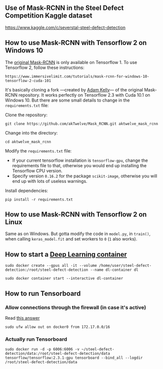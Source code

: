 ## Use of Mask-RCNN in the Steel Defect Competition Kaggle dataset

https://www.kaggle.com/c/severstal-steel-defect-detection



## How to use Mask-RCNN with Tensorflow 2 on Windows 10
The [original Mask-RCNN](https://github.com/matterport/Mask_RCNN) is only available on Tensorflow 1. To use Tensorflow 2, follow these instructions:

    https://www.immersivelimit.com/tutorials/mask-rcnn-for-windows-10-tensorflow-2-cuda-101

It's basically cloning a fork —created by [Adam Kelly](https://github.com/akTwelve)— of the original Mask-RCNN repository. It works perfectly on Tensorflow 2.3 with Cuda 10.1 on Windows 10. But there are some small details to change in the `requirements.txt` file:

Clone the repository:

    git clone https://github.com/akTwelve/Mask_RCNN.git aktwelve_mask_rcnn

Change into the directory:

    cd aktwelve_mask_rcnn

Modify the `requirements.txt` file:
  - If your current tensorflow installation is `tensorflow-gpu`, change the requirements file to that, otherwise you would end up installing the Tensorflow CPU version.
  - Specify version `0.16.2` for the package `scikit-image`, otherwise you will end up with lots of useless warnings.

Install dependencies:

    pip install -r requirements.txt

## How to use Mask-RCNN with Tensorflow 2 on Linux
Same as on Windows. But gotta modify the code in `model.py`, in `train()`, when calling `keras_model.fit` and set workers to `0` (`1` also works). 


## How to start a [Deep Learning container](https://github.com/ManuelZ/Deep-Learning-Docker)

    sudo docker create --gpus all -it --volume /home/user/steel-defect-detection:/root/steel-defect-detection --name dl-container dl

    sudo docker container start --interactive dl-container

## How to run Tensorboard

### Allow connections through the firewall (in case it's active)  
Read [this answer](https://stackoverflow.com/a/54064225)

    sudo ufw allow out on docker0 from 172.17.0.0/16

### Actually run Tensorboard

    sudo docker run -d -p 6006:6006 -v ~/steel-defect-detection/data:/root/steel-defect-detection/data tensorflow/tensorflow:2.3.1-gpu tensorboard --bind_all --logdir /root/steel-defect-detection/data    

